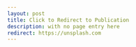 ```yaml
---
layout: post
title: Click to Redirect to Publication
description: with no page entry here
redirect: https://unsplash.com
---
```


